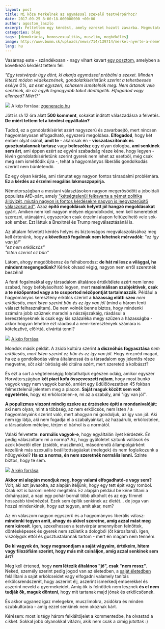 ```yaml
---
layout: post
title: Mi köze Merkelnek az egymással szexelő testvérpárhoz?
date: 2017-09-25 8:00:18.000000000 +00:00
author: agoston_laszlo
excerpt: Feltettem egy kérdést, amely ezreket hozott zavarba. Megmutatom, miért fontos ez a kérdés és miért nem létezik olyan, mint 'általános erkölcs' vagy 'általános jó'. És ezek elfogadása miért életbevágó a társadalom számára.
categories: blog
tags: [demokrácia, homoszexualitás, muszlim, megbékélés]
image: http://www.bumm.sk/uploads/news/714/139714/merkel-nyerte-a-nemet-valasztasokat-de-abszolut-nem-lehet-boldog_139714.jpg
lang: hu
---
```

Vasárnap este - szándékosan - nagy vihart kavart [egy posztom](https://www.facebook.com/agostonlaszloartist/photos/a.561808153923287.1073741833.447410712029699/1242847295819366/?type=1&theater), amelyben a következő kérdést tettem fel:

*"Egy testvérpár úgy dönt, ki akarja egymással próbálni a szexet. Minden létező módon védekeznének, gondolatkísérletünk szerint a teherbeesés esélye 0%, az eset egyszeri, sohasem ismételnék meg. Nem ártanak vele senkinek, de az egyik legnagyobb tabut döntögetik. Elfogadod vagy ellenzed? Miért?"*

![](http://www.zgeneracio.hu/www/public/upload/portrait/SZAVAK%202/tabu.jpg)
A kép forrása: [zgeneracio.hu](http://www.zgeneracio.hu/portrait/T)

Jött is rá 12 óra alatt **500 komment**, sokakat indított válaszadásra a felvetés. **De miért tettem fel a kérdést egyáltalán?**

Tudod, ez a gondolatkísérlet azért nagyszerű és zavarbaejtő, mert nincsen hagyományosan elfogadható, egyszerű megoldása. **Elfogadod**, hogy két ember olyat csinál, **amit te** - akárcsak én - **visszataszítónak és gusztustalannak tartasz** vagy **beleszólsz** egy olyan dologba, **ami senkinek sem árt**, ami éppen ezért az egyéni szabadság része kéne, hogy legyen - lévén gondolatkísérletünk szerint gyerek nem lehet az esetből, még csak meg sem ismétlődik újra -, tehát a hagyományos liberális gondolkodás szerint nem büntetendő.

Ez egy olyan kérdés, ami rámutat egy nagyon fontos társadalmi problémára. **Ez a kérdés az érzelmi reagálás lakmuszpapírja.**

Németországban a mostani választásokon nagyon megerősödött a joboldali populista AfD-párt, amely ["kétségtelenül felkavarta a német politika állóvizét, miután nagyon is fontos kérdésekre nagyon is leegyszerűsítő válaszokat ad"](http://index.hu/kulfold/2017/09/24/afd_alternativa_nemetorszagnak_nemetorszag_valasztas/). Azaz **építő megoldások helyett jól hangzó megoldásokat** gyárt. Amiken nem kell nagyon mélyen elgondolkodni, nem kell ismereteket szerezni, utánajárni, egyszerűen csak érzelmi alapon feltüzelhető vele sok-sok ember. Ezt láttuk a Brexitnél és Trump megválasztásánál is.

Az általam felvetett kérdés helyes és biztonságos megválaszolásához meg kell értenünk, hogy **a következő fogalmak nem lehetnek mérvadók**:
*"ez így van jól"* <br />
*"ez nem erkölcsös"* <br />
*"Isten szerint ez bűn"* <br />

Látom, ahogy megdöbbensz és felháborodsz: **de hát mi lesz a világgal, ha mindent megengedünk?** Kérlek olvasd végig, nagyon nem erről szeretnék beszélni!

A fenti fogalmakkal egy társadalom általános értékítélete azért nem lenne szabad, hogy befolyásolható legyen, mert **maximálisan szubjektívek, csak a te nézőpontod vagy a te csoportod nézőpontját tartalmazzák**. Például a hagyományos keresztény erkölcs szerint a **házasság előtti szex** *nem erkölcsös, mert Isten szerint bűn és ez így van jól* (mind a három fenti választ felhasználtam). De nem volnék benne biztos, hogy mindenki számára jobb szűznek maradni a nászéjszakáig, ráadásul a keresztényeknek is csak egy kis százaléka megy szűzen a házasságba - akkor hogyan lehetne ezt ráadásul a nem-keresztények számára is kötelezővé, előírttá, elvárttá tenni?

![](http://agostonlaszlo.hu/images/zsido-kereszteny-muszlim.jpg)
[A kép forrása](https://www.timesofisrael.com/berlin-prayer-house-unites-jews-christians-muslims/)

Mondok másik példát. A zsidó kultúra szerint **a disznóhús fogyasztása** *nem erkölcsös, mert Isten szerint ez bűn és ez így van jól*. Hogy éreznéd magad, ha ez a gondolkodás válna általánossá és a társadalom egy jelentős része megvetne, sőt akár bíróság elé citálna azért, mert szereted a kolbászt?

És ezt a sort a végtelenségig folytathatjuk egészen odáig, amikor egyszer Horvátországban **két piaci kofa összeveszett rajtam**, hogy most bunkó vagyok vagy nem vagyok bunkó, amiért egy üdülőövezetben 45 fokban félmeztelenül jelentem meg a piacon. **Saját maguk között sem volt egyetértés**, hogy ez erkölcstelen-e, mi az a szabály, ami "így van jól".

**A populizmus viszont mindig ezekre az érzésekre építi a mondanivalóját**: aki nem olyan, mint a többség, az nem erkölcsös, nem Isten / a hagyományaink szerint való, mert ahogyan mi gondoljuk, az így van jól. Aki nem így látja, aki nem fogadja el a szabályainkat, az hazaáruló, erkölcstelen, a társadalom mételye, térjen el bárhol is a normától.

Valaki felvetette: **normális vagyok-e**, hogy egyáltalán ilyet kérdezek. Én pedig válaszoltam: mi a norma? Az, hogy gyűlöletet szítunk vallások és azok követői ellen (zsidók, muszlimok), másodrendű állampolgárként kezelünk más szexuális beállítottságúakat (melegek) és nem foglalkozunk a nőügyekkel? **Ha ez a norma, én nem szeretnék normális lenni.** Szinte biztos, hogy te sem.

![](http://agostonlaszlo.hu/images/kulturankat.jpg)
[A kép forrása](https://velenceblog.com/2015/06/14/multikulti-2015/)

**Akkor mi alapján mondjuk meg, hogy valami elfogadható-e vagy sem?** Volt, aki azt javasolta, az alapján ítéljünk, hogy egy tett épít vagy rombol. Csak ezt is baromi nehéz megítélni. Ez alapján például be kéne tiltani a dohányzást, a napi egy pohár bornál több alkoholt és az egy filmnél hosszabb tévénézést. Ezek sem építik senkinek az életét... de joga van hozzá mindenkinek, hogy azt tegyen, amit akar, nem? 

Az én válaszom nagyon egyszerű és a hagyományos liberális válasz: **mindenki tegyen amit, ahogy és akivel szeretne, amíg azzal mást meg nem károsít**. Igen, szexelhessen a testvérpár amennyiben felnőttek, döntésképesek és gyerek nem születik a dologból (őt károsítaná). Igen, viszolygok ettől és gusztustalannak tartom - mert én magam nem tenném. 

**De ki vagyok én, hogy megmondjam a saját vágyaim, értékeim, hitem vagy filozófiám szerint, hogy más mit csináljon, amíg azzal senkinek sem árt?**

Meg kell értened, hogy **nem létezik általános "jó", csak "nem rossz"**. Neked, személy szerint pedig jogod van az életedben, a <u>saját életedben</u> felállítani a saját erkölcseidet vagy elfogadni valamely tanítás erkölcsrendszerét, hogy aszerint élj, aszerint ismerkedj emberekkel és aszerint neveld a gyermekeidet. Amíg ők is felnőttek nem lesznek **és el nem tudják ők, maguk dönteni**, hogy mit tartanak majd jónak és erkölcsösnek. 

És akkor ugyanez igaz melegekre, muszlimokra, zsidókra és minden szubkultúrára - amíg ezzel senkinek nem okoznak kárt.

Kérésem: most is tégy három felkiáltójelet a kommentedbe, ha olvastad a cikket. Sokkal jobb olyanokkal vitázni, akik nem csak a címig jutottak :)
